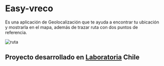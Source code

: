 # Easy-vreco

Es una aplicación de Geolocalización que te ayuda a encontrar tu ubicación y mostrarla en el mapa, además de trazar ruta con dos puntos de referencia.

![ruta](https://user-images.githubusercontent.com/32302585/38030075-fede94ea-326d-11e8-9237-c2923b3841f0.png)


## Proyecto desarrollado en [Laboratoria](http://laboratoria.la) Chile


